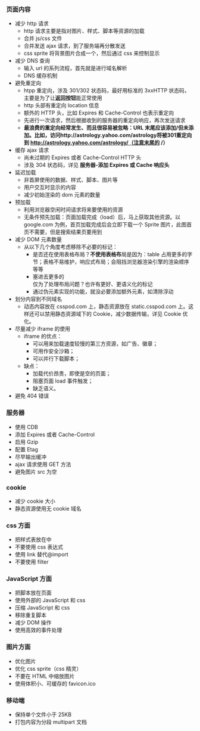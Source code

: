 ### 页面内容

- 减少 http 请求
  - http 请求主要是指对图片、样式、脚本等资源的加载
  - 合并 js/css 文件
  - 合并发送 ajax 请求，到了服务端再分散发送
  - css sprite 将背景图片合成一个，然后通过 css 来控制显示
- 减少 DNS 查询
  - 输入 url 的系列流程，首先就是进行域名解析
  - DNS 缓存机制
- 避免重定向
  - htpp 重定向，涉及 301/302 状态码，最好用标准的 3xxHTTP 状态码，主要是为了让**返回按钮**能正常使用
  - http 头部有重定向 location 信息
  - 额外的 HTTP 头，比如 Expires 和 Cache-Control 也表示重定向
  - 先进行一次请求，然后根据收到的服务器的重定向响应，再次发送请求
  - **最浪费的重定向经常发生、而且很容易被忽略：URL 末尾应该添加/但未添加。比如，访问http://astrology.yahoo.com/astrology将被301重定向到 http://astrology.yahoo.com/astrology/（注意末尾的 /）**
- 缓存 ajax 请求
  - 尚未过期的 Expires 或者 Cache-Control HTTP 头
  - 涉及 304 状态码，详见 **服务器-添加 Expires 或 Cache 响应头**
- 延迟加载
  - 非首屏使用的数据、样式、脚本、图片等
  - 用户交互时显示的内容
  - 减少初始渲染的 dom 元素的数量
- 预加载
  - 利用浏览器空闲时间请求将来要使用的资源
  - 无条件预先加载：页面加载完成（load）后，马上获取其他资源。以 google.com 为例，首页加载完成后会立即下载一个 Sprite 图片，此图首页不需要，但是搜索结果页要用到
- 减少 DOM 元素数量
  - 从以下几个角度考虑移除不必要的标记：
    - 是否还在使用表格布局？**不使用表格布**局是因为：table 占用更多的字节；表格不易维护，响应式布局；会阻挡浏览器渲染引擎的渲染顺序等等
    - 塞进去更多的<div>仅为了处理布局问题？也许有更好、更语义化的标记
    - 通过伪元素实现的功能，就没必要添加额外元素，如清除浮动
- 划分内容到不同域名
  - 动态内容放在 csspod.com 上，静态资源放在 static.csspod.com 上。这样还可以禁用静态资源域下的 Cookie，减少数据传输，详见 Cookie 优化。
- 尽量减少 iframe 的使用
  - iframe 的优点：
    - 可以用来加载速度较慢的第三方资源，如广告、徽章；
    - 可用作安全沙箱；
    - 可以并行下载脚本；
  - 缺点：
    - 加载代价昂贵，即使是空的页面；
    - 阻塞页面 load 事件触发；
    - 缺乏语义。
- 避免 404 错误

### 服务器

- 使用 CDB
- 添加 Expires 或者 Cache-Control
- 启用 Gzip
- 配置 Etag
- 尽早输出缓冲
- ajax 请求使用 GET 方法
- 避免图片 src 为空

### cookie

- 减少 cookie 大小
- 静态资源使用无 cookie 域名

### css 方面

- 把样式表放在<head></head>中
- 不要使用 css 表达式
- 使用 link 替代@import
- 不要使用 filter

### JavaScript 方面

- 把脚本放在页面
- 使用外部的 JavaScript 和 css
- 压缩 JavaScript 和 css
- 移除重复脚本
- 减少 DOM 操作
- 使用高效的事件处理

### 图片方面

- 优化图片
- 优化 css sprite（css 精灵）
- 不要在 HTML 中缩放图片
- 使用体积小、可缓存的 favicon.ico

### 移动端

- 保持单个文件小于 25KB
- 打包内容为分段 multipart 文档
